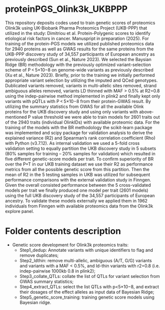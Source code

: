 # proteinPGS_Olink3k_UKBPPP

This repository deposits codes used to train genetic scores of proteomics Olink3k using UK-Biobank Pharma Proteomics Project (UKB-PPP) that utilized in the study: Dimitriou et al. Protein-Polygenic scores to identify etiological risk factors in cancer. Manuspript in preparation (2025).
For training of the protein-PGS models we utilized published proteomics data for 2940 proteins as well as GWAS results for the same proteins from the UKB-PPP discovery study of 34,557 participants of European ancestry as previously described (Sun et al., Nature 2023). We selected the Baysian Ridge (BR) methodology with the previously optimized variant-selection scheme of P < 5×10−8 on genome-wide variants as previously described (Xu et al., Nature 2023).
Briefly, prior to the training we initially performed appropriate variant selection by utilizing the imputed and QCed genotypes. Dublicated variants removed, variants in multi-allelic sites removed, strand ambiguous alleles removed, variants LD thinned with MAF > 0.5% at R2=0.8 using the indep-pairwise method implemented in plink2 and finally kept only variants with pQTLs with P < 5×10−8 from their protein-GWAS result. By utilizing the summary statistics from GWAS for all the available Olink proteins for the UKB discovery study and using only variants with above-mentioned P value threshold we were able to train models for 2601 traits out of the 2940 traits (individual OlinkIDs) with available proteomic data. For the training of the models with the BR methodology the scikit-learn package was implemented and scipy package for validation analysis to derive the explained variance (R2) and Spearman’s rank correlation coefficient (Rho) with Python (v3.7.12). As internal validation we used a 5-fold cross validation setting to equally partition the UKB discovery study in 5 subsets (80% samples for training – 20% samples for validation) which resulted in five different genetic-score models per trait. To confirm superiority of BR over the P+T in our UKB training dataset we use their R2 as performance metrics from all the possible genetic score from this partition. Then the mean of R2 in the 5 testing samples in UKB was utilized for subsequent performance comparisons with the external validation study in Finngen. Given the overall consisted performance between the 5 cross-validated models per trait we finally produced one model per trait (2601 models) using the full UKB discovery study of the 34,557 participants of European ancestry. To validate these models externally we applied them in 1962 individuals from Finngen with available proteomics data from the Olink3k explore panel.

# Folder contents description
*	Genetic score development for Olink3k proteomics traits:
    * Step1_dedup: Annotate variants with unique identifiers to flag and remove duplicates;
    * Step2_ldthin: remove multi-allelic, ambiguous (A/T, G/G) variants and variants with a MAF < 0.5%, and ld-thin variants with r2=0.8 (i.e. indep-pairwise 1000kb 0.8 in plink2);
    * Step3_collate_QTLs: collate the list of QTLs for variant selection from GWAS summary statistics;
    * Step4_extract_QTLs: select the list QTLs with p<5×10−8, and extract their dosages of the effect alleles as input data of Bayesian Ridge;
    * Step5_genetic_score_training: training genetic score models using Bayesian ridge.
